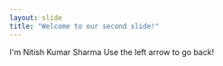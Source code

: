 ```yaml
---
layout: slide
title: "Welcome to our second slide!"
---
```

I'm Nitish Kumar Sharma
Use the left arrow to go back!

